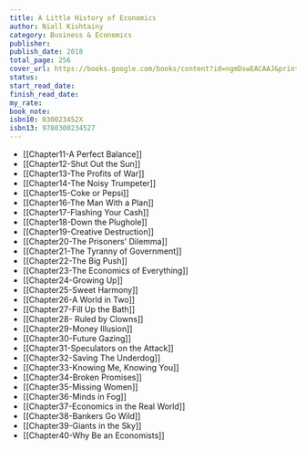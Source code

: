 ```yaml
---
title: A Little History of Economics
author: Niall Kishtainy
category: Business & Economics
publisher: 
publish_date: 2018
total_page: 256
cover_url: https://books.google.com/books/content?id=ngmDswEACAAJ&printsec=frontcover&img=1&zoom=1&source=gbs_api
status: 
start_read_date: 
finish_read_date: 
my_rate: 
book_note: 
isbn10: 030023452X
isbn13: 9780300234527
---
```

- [[Chapter11-A Perfect Balance]]
- [[Chapter12-Shut Out the Sun]]
- [[Chapter13-The Profits of War]]
- [[Chapter14-The Noisy Trumpeter]]
- [[Chapter15-Coke or Pepsi]]
- [[Chapter16-The Man With a Plan]]
- [[Chapter17-Flashing Your Cash]]
- [[Chapter18-Down the Plughole]]
- [[Chapter19-Creative Destruction]]
- [[Chapter20-The Prisoners' Dilemma]]
- [[Chapter21-The Tyranny of Government]]
- [[Chapter22-The Big Push]]
- [[Chapter23-The Economics of Everything]]
- [[Chapter24-Growing Up]]
- [[Chapter25-Sweet Harmony]]
- [[Chapter26-A World in Two]]
- [[Chapter27-Fill Up the Bath]]
- [[Chapter28- Ruled by Clowns]]
- [[Chapter29-Money Illusion]]
- [[Chapter30-Future Gazing]]
- [[Chapter31-Speculators on the Attack]]
- [[Chapter32-Saving The Underdog]]
- [[Chapter33-Knowing Me, Knowing You]]
- [[Chapter34-Broken Promises]]
- [[Chapter35-Missing Women]]
- [[Chapter36-Minds in Fog]]
- [[Chapter37-Economics in the Real World]]
- [[Chapter38-Bankers Go Wild]]
- [[Chapter39-Giants in the Sky]]
- [[Chapter40-Why Be an Economists]]
